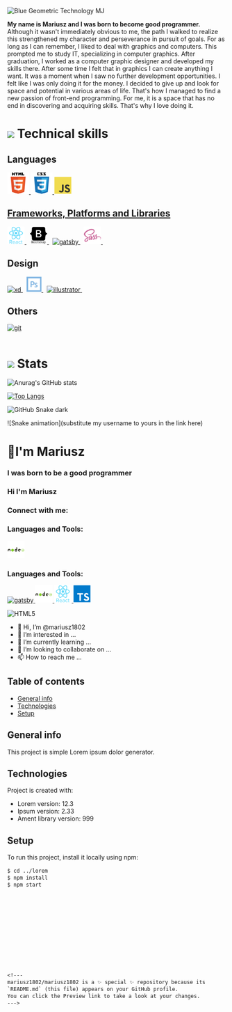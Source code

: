 
<!-- BANNER  -->

![Blue Geometric Technology MJ](https://user-images.githubusercontent.com/41803168/205963073-106ad797-d19c-4ee1-92d8-603ccbf4093f.png)


**My name is Mariusz and I was born to become good programmer.**
Although it wasn't immediately obvious to me, the path I walked
to realize this strengthened my character and perseverance in pursuit of goals.
For as long as I can remember, I liked to deal with graphics and computers.
This prompted me to study IT, specializing in computer graphics.
After graduation, I worked as a computer graphic designer and developed my skills there.
After some time I felt that in graphics I can create anything I want.
It was a moment when I saw no further development opportunities.
I felt like I was only doing it for the money. I decided to give up and look for space
and potential in various areas of life.
That's how I managed to find a new passion of front-end programming.
For me, it is a space that has no end in discovering and acquiring skills.
That's why I love doing it.


<!--******************////// TECHNICAL SKILLS SECTION //////*************************-->
<h1> <img src="https://user-images.githubusercontent.com/41803168/205970539-a2e7ad66-00a7-4e2d-9625-ff315925cfc7.png" width="55px" /> Technical skills </h1>


<h2>Languages</h2>
<!--********************************** HTML5 -->
<a href="https://www.w3.org/html/" target="_blank" rel="noreferrer"> <img src="https://raw.githubusercontent.com/devicons/devicon/master/icons/html5/html5-original-wordmark.svg" alt="html5" width="50" height="50"/> </a>
<!--********************************** CSS -->
<a href="https://www.w3schools.com/css/" target="_blank" rel="noreferrer"> <img src="https://raw.githubusercontent.com/devicons/devicon/master/icons/css3/css3-original-wordmark.svg" alt="css3" width="50" height="50"/> </a> 
<!--********************************** JS  -->
 <a href="https://developer.mozilla.org/en-US/docs/Web/JavaScript" target="_blank" rel="noreferrer"> <img src="https://raw.githubusercontent.com/devicons/devicon/master/icons/javascript/javascript-original.svg" alt="javascript" width="40" height="40"/>
	
 <h2>Frameworks, Platforms and Libraries </h2>
<!--********************************** REACT -->
<a href="https://reactjs.org/" target="_blank" rel="noreferrer"> <img src="https://raw.githubusercontent.com/devicons/devicon/master/icons/react/react-original-wordmark.svg" alt="react" width="40" height="40"/> </a> &nbsp;
<!--***************************** BOOTSTRAP -->
<a href="https://getbootstrap.com" target="_blank" rel="noreferrer"> <img src="https://raw.githubusercontent.com/devicons/devicon/master/icons/bootstrap/bootstrap-plain-wordmark.svg" alt="bootstrap" width="40" height="40"/>	</a> &nbsp;
<!--******************************* GATSBY -->
<a href="https://www.gatsbyjs.com/" target="_blank" rel="noreferrer"> <img src="https://www.vectorlogo.zone/logos/gatsbyjs/gatsbyjs-icon.svg" alt="gatsby" width="40" height="40"/> </a> &nbsp;
<!--******************************** SASS -->
<a href="https://sass-lang.com" target="_blank" rel="noreferrer"> <img src="https://raw.githubusercontent.com/devicons/devicon/master/icons/sass/sass-original.svg" alt="sass" width="40" height="40"/> </a> &nbsp;	


<h2>Design</h2>
<!--*******************************ADOBExD  -->
<a href="https://www.adobe.com/products/xd.html" target="_blank" rel="noreferrer"> <img src="https://cdn.worldvectorlogo.com/logos/adobe-xd.svg" alt="xd" width="35" height="35"/> </a>  &nbsp;
<!--****************************** PHOTOSHOP -->
<a href="https://www.photoshop.com/en" target="_blank" rel="noreferrer"> <img src="https://raw.githubusercontent.com/devicons/devicon/master/icons/photoshop/photoshop-line.svg" alt="photoshop" width="35" height="35"/> </a> &nbsp;
<!--******************************* ILLUSTRATOR -->
<a href="https://www.adobe.com/in/products/illustrator.html" target="_blank" rel="noreferrer"> <img src="https://www.vectorlogo.zone/logos/adobe_illustrator/adobe_illustrator-icon.svg" alt="illustrator" width="35" height="35"/> </a>  &nbsp;

	
 <h2>Others</h2>
<!-*************************************- GIT-->
<a href="https://git-scm.com/" target="_blank" rel="noreferrer"> <img src="https://www.vectorlogo.zone/logos/git-scm/git-scm-icon.svg" alt="git" width="40" height="40"/> </a>

<br/>
<br/>


<!--******************////// STATS SECTION //////*************************-->	
<h1> <img src="https://user-images.githubusercontent.com/41803168/206115050-17fdff99-3ace-49a3-a318-0731b10b92f6.png" width="55px" /> Stats </h1>		
	
![Anurag's GitHub stats](https://github-readme-stats.vercel.app/api?username=mariusz1802&show_icons=true&theme=radical)

[![Top Langs](https://github-readme-stats.vercel.app/api/top-langs/?username=mariusz1802&layout=compact&theme=radical)](https://github.com/mariusz1802)
	

	
![GitHub Snake dark](github-snake-dark.svg#gh-dark-mode-only)	
	
	
![Snake animation](substitute my username to yours in the link here)



<!-- ************************ REST TO CHECK ******************************-->
	
	
	
	
	
<h1 align="left">👋I'm Mariusz</h1>
<h3 align="left">I was born to be a good programmer</h3>

### Hi I'm Mariusz	
	
	
<h3 align="left">Connect with me:</h3>
<p align="left">
</p>

<h3 align="left">Languages and Tools:</h3>
<p align="left">   <a href="https://nodejs.org" target="_blank" rel="noreferrer"> <img src="https://raw.githubusercontent.com/devicons/devicon/master/icons/nodejs/nodejs-original-wordmark.svg" alt="nodejs" width="40" height="40"/> </a>   </p>

	
	

<h3 align="left">Languages and Tools:</h3>
<p align="left"> <a href="https://www.gatsbyjs.com/" target="_blank" rel="noreferrer"> <img src="https://www.vectorlogo.zone/logos/gatsbyjs/gatsbyjs-icon.svg" alt="gatsby" width="40" height="40"/> </a>  </a> <a href="https://nodejs.org" target="_blank" rel="noreferrer"> <img src="https://raw.githubusercontent.com/devicons/devicon/master/icons/nodejs/nodejs-original-wordmark.svg" alt="nodejs" width="40" height="40"/> </a>  </a> <a href="https://reactjs.org/" target="_blank" rel="noreferrer"> <img src="https://raw.githubusercontent.com/devicons/devicon/master/icons/react/react-original-wordmark.svg" alt="react" width="40" height="40"/> </a> <a href="https://www.typescriptlang.org/" target="_blank" rel="noreferrer"> <img src="https://raw.githubusercontent.com/devicons/devicon/master/icons/typescript/typescript-original.svg" alt="typescript" width="40" height="40"/> </a> </p>





![HTML5](https://img.shields.io/badge/html5-%23E34F26.svg?style=for-the-badge&logo=html5&logoColor=white) 
	


- 👋 Hi, I’m @mariusz1802
- 👀 I’m interested in ...
- 🌱 I’m currently learning ...
- 💞️ I’m looking to collaborate on ...
- 📫 How to reach me ...




## Table of contents
* [General info](#general-info)
* [Technologies](#technologies)
* [Setup](#setup)

## General info
This project is simple Lorem ipsum dolor generator.
	
## Technologies
Project is created with:
* Lorem version: 12.3
* Ipsum version: 2.33
* Ament library version: 999
	
## Setup
To run this project, install it locally using npm:

```
$ cd ../lorem
$ npm install
$ npm start












<!---
mariusz1802/mariusz1802 is a ✨ special ✨ repository because its `README.md` (this file) appears on your GitHub profile.
You can click the Preview link to take a look at your changes.
--->

